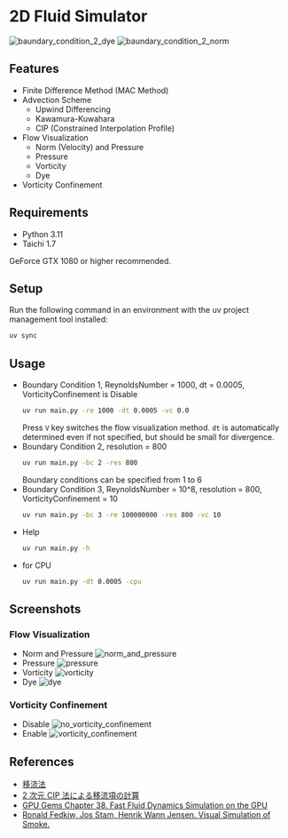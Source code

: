 # 2D Fluid Simulator

![baundary_condition_2_dye](./images/bc2_res1600_cip_dye.jpg)
![baundary_condition_2_norm](./images/bc2_res1600_cip_norm.jpg)

## Features

- Finite Difference Method (MAC Method)
- Advection Scheme
  - Upwind Differencing
  - Kawamura-Kuwahara
  - CIP (Constrained Interpolation Profile)
- Flow Visualization
  - Norm (Velocity) and Pressure
  - Pressure
  - Vorticity
  - Dye
- Vorticity Confinement

## Requirements

- Python 3.11
- Taichi 1.7

GeForce GTX 1080 or higher recommended.

## Setup

Run the following command in an environment with the uv project management tool installed:

```bash
uv sync
```

## Usage

- Boundary Condition 1, ReynoldsNumber = 1000, dt = 0.0005, VorticityConfinement is Disable
  ```bash
  uv run main.py -re 1000 -dt 0.0005 -vc 0.0
  ```
  Press `V` key switches the flow visualization method.
  `dt` is automatically determined even if not specified, but should be small for divergence.
- Boundary Condition 2, resolution = 800
  ```bash
  uv run main.py -bc 2 -res 800
  ```
  Boundary conditions can be specified from 1 to 6
- Boundary Condition 3, ReynoldsNumber = 10^8, resolution = 800, VorticityConfinement = 10
  ```bash
  uv run main.py -bc 3 -re 100000000 -res 800 -vc 10
  ```
- Help
  ```bash
  uv run main.py -h
  ```
- for CPU
  ```bash
  uv run main.py -dt 0.0005 -cpu
  ```

## Screenshots

### Flow Visualization

- Norm and Pressure
  ![norm_and_pressure](./images/bc5_res800_cip_norm.jpg)
- Pressure
  ![pressure](./images/bc5_res800_cip_pressure.jpg)
- Vorticity
  ![vorticity](./images/bc5_res800_cip_vorticity.jpg)
- Dye
  ![dye](./images/bc5_res800_cip_dye.jpg)

### Vorticity Confinement

- Disable
  ![no_vorticity_confinement](./images/bc3_res800_cip_dye_novc.jpg)
- Enable
  ![vorticity_confinement](./images/bc3_res800_cip_dye_vc.jpg)

## References

- [移流法](https://pbcglab.jp/cgi-bin/wiki/index.php?%E7%A7%BB%E6%B5%81%E6%B3%95)
- [2 次元 CIP 法による移流項の計算](https://i-ric.org/yasu/nbook2/04_Chapt04.html#cip)
- [GPU Gems Chapter 38. Fast Fluid Dynamics Simulation on the GPU
  ](https://developer.nvidia.com/gpugems/gpugems/part-vi-beyond-triangles/chapter-38-fast-fluid-dynamics-simulation-gpu)
- [Ronald Fedkiw, Jos Stam, Henrik Wann Jensen. Visual Simulation of Smoke.](https://web.stanford.edu/class/cs237d/smoke.pdf)
